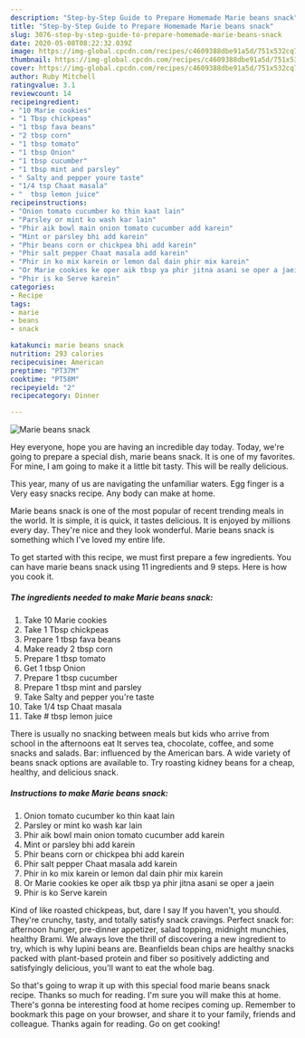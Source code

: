 ```yaml
---
description: "Step-by-Step Guide to Prepare Homemade Marie beans snack"
title: "Step-by-Step Guide to Prepare Homemade Marie beans snack"
slug: 3076-step-by-step-guide-to-prepare-homemade-marie-beans-snack
date: 2020-05-08T08:22:32.039Z
image: https://img-global.cpcdn.com/recipes/c4609388dbe91a5d/751x532cq70/marie-beans-snack-recipe-main-photo.jpg
thumbnail: https://img-global.cpcdn.com/recipes/c4609388dbe91a5d/751x532cq70/marie-beans-snack-recipe-main-photo.jpg
cover: https://img-global.cpcdn.com/recipes/c4609388dbe91a5d/751x532cq70/marie-beans-snack-recipe-main-photo.jpg
author: Ruby Mitchell
ratingvalue: 3.1
reviewcount: 14
recipeingredient:
- "10 Marie cookies"
- "1 Tbsp chickpeas"
- "1 tbsp fava beans"
- "2 tbsp corn"
- "1 tbsp tomato"
- "1 tbsp Onion"
- "1 tbsp cucumber"
- "1 tbsp mint and parsley"
- " Salty and pepper youre taste"
- "1/4 tsp Chaat masala"
- "  tbsp lemon juice"
recipeinstructions:
- "Onion tomato cucumber ko thin kaat lain"
- "Parsley or mint ko wash kar lain"
- "Phir aik bowl main onion tomato cucumber add karein"
- "Mint or parsley bhi add karein"
- "Phir beans corn or chickpea bhi add karein"
- "Phir salt pepper Chaat masala add karein"
- "Phir in ko mix karein or lemon dal dain phir mix karein"
- "Or Marie cookies ke oper aik tbsp ya phir jitna asani se oper a jaein"
- "Phir is ko Serve karein"
categories:
- Recipe
tags:
- marie
- beans
- snack

katakunci: marie beans snack 
nutrition: 293 calories
recipecuisine: American
preptime: "PT37M"
cooktime: "PT58M"
recipeyield: "2"
recipecategory: Dinner

---
```



![Marie beans snack](https://img-global.cpcdn.com/recipes/c4609388dbe91a5d/751x532cq70/marie-beans-snack-recipe-main-photo.jpg)

Hey everyone, hope you are having an incredible day today. Today, we're going to prepare a special dish, marie beans snack. It is one of my favorites. For mine, I am going to make it a little bit tasty. This will be really delicious.

This year, many of us are navigating the unfamiliar waters. Egg finger is a Very easy snacks recipe. Any body can make at home.

Marie beans snack is one of the most popular of recent trending meals in the world. It is simple, it is quick, it tastes delicious. It is enjoyed by millions every day. They're nice and they look wonderful. Marie beans snack is something which I've loved my entire life.


To get started with this recipe, we must first prepare a few ingredients. You can have marie beans snack using 11 ingredients and 9 steps. Here is how you cook it.

<!--inarticleads1-->

##### The ingredients needed to make Marie beans snack:

1. Take 10 Marie cookies
1. Take 1 Tbsp chickpeas
1. Prepare 1 tbsp fava beans
1. Make ready 2 tbsp corn
1. Prepare 1 tbsp tomato
1. Get 1 tbsp Onion
1. Prepare 1 tbsp cucumber
1. Prepare 1 tbsp mint and parsley
1. Take  Salty and pepper you&#39;re taste
1. Take 1/4 tsp Chaat masala
1. Take  # tbsp lemon juice


There is usually no snacking between meals but kids who arrive from school in the afternoons eat It serves tea, chocolate, coffee, and some snacks and salads. Bar: influenced by the American bars. A wide variety of beans snack options are available to. Try roasting kidney beans for a cheap, healthy, and delicious snack. 

<!--inarticleads2-->

##### Instructions to make Marie beans snack:

1. Onion tomato cucumber ko thin kaat lain
1. Parsley or mint ko wash kar lain
1. Phir aik bowl main onion tomato cucumber add karein
1. Mint or parsley bhi add karein
1. Phir beans corn or chickpea bhi add karein
1. Phir salt pepper Chaat masala add karein
1. Phir in ko mix karein or lemon dal dain phir mix karein
1. Or Marie cookies ke oper aik tbsp ya phir jitna asani se oper a jaein
1. Phir is ko Serve karein


Kind of like roasted chickpeas, but, dare I say If you haven&#39;t, you should. They&#39;re crunchy, tasty, and totally satisfy snack cravings. Perfect snack for: afternoon hunger, pre-dinner appetizer, salad topping, midnight munchies, healthy Brami. We always love the thrill of discovering a new ingredient to try, which is why lupini beans are. Beanfields bean chips are healthy snacks packed with plant-based protein and fiber so positively addicting and satisfyingly delicious, you&#39;ll want to eat the whole bag. 

So that's going to wrap it up with this special food marie beans snack recipe. Thanks so much for reading. I'm sure you will make this at home. There's gonna be interesting food at home recipes coming up. Remember to bookmark this page on your browser, and share it to your family, friends and colleague. Thanks again for reading. Go on get cooking!
